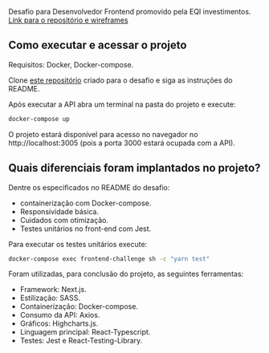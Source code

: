 Desafio para Desenvolvedor Frontend promovido pela EQI investimentos. <a href="https://github.com/eqi-investimentos/desafio-frontend">Link para o repositório e wireframes</a>

## Como executar e acessar o projeto
Requisitos: Docker, Docker-compose.

Clone <a href="https://github.com/eqi-investimentos/desafio-fake-api">este repositório</a> criado para o desafio e siga as instruções do README.

Após executar a API abra um terminal na pasta do projeto e execute:
```bash
docker-compose up
```
O projeto estará disponível para acesso no navegador no http://localhost:3005 (pois a porta 3000 estará ocupada com a API).

## Quais diferenciais foram implantados no projeto?

Dentre os especificados no README do desafio:
 - containerização com Docker-compose.
 - Responsividade básica.
 - Cuidados com otimização.
 - Testes unitários no front-end com Jest.

Para executar os testes unitários execute:
```bash
docker-compose exec frontend-challenge sh -c "yarn test"
```
Foram utilizadas, para conclusão do projeto, as seguintes ferramentas:
 - Framework: Next.js.
 - Estilização: SASS.
 - Containerização: Docker-compose.
 - Consumo da API: Axios.
 - Gráficos: Highcharts.js.
 - Linguagem principal: React-Typescript.
 - Testes: Jest e React-Testing-Library.
